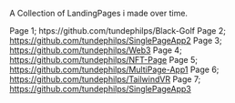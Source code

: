 A Collection of LandingPages i made over time.


Page 1; htps://github.com/tundephilps/Black-Golf
Page 2; https://github.com/tundephilps/SinglePageApp2
Page 3; https://github.com/tundephilps/Web3
Page 4; https://github.com/tundephilps/NFT-Page
Page 5; https://github.com/tundephilps/MultiPage-App1
Page 6; https://github.com/tundephilps/TailwindVR
Page 7; https://github.com/tundephilps/SinglePageApp3
